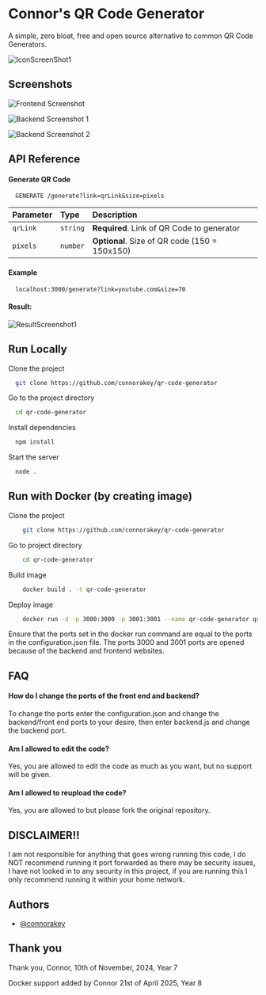 # Connor's QR Code Generator

A simple, zero bloat, free and open source alternative to common QR Code Generators. 



![IconScreenShot1](https://i.ibb.co/Bf2htzK/image.png)
## Screenshots

![Frontend Screenshot](https://i.ibb.co/qnZxg18/image.png)

![Backend Screenshot 1](https://i.ibb.co/JpVGkxd/image.png)

![Backend Screenshot 2](https://i.ibb.co/znWMzNB/image.png)
## API Reference




#### Generate QR Code

```http
  GENERATE /generate?link=qrLink&size=pixels
```

| Parameter | Type     | Description                       |
| :-------- | :------- | :-------------------------------- |
| `qrLink`      | `string` | **Required**. Link of QR Code to generator |
| `pixels`      | `number` | **Optional**. Size of QR code (150 = 150x150)|

#### Example
```http
  localhost:3000/generate?link=youtube.com&size=70
```
#### Result:
![ResultScreenshot1](https://i.ibb.co/4fT9RFS/image.png)



## Run Locally

Clone the project

```bash
  git clone https://github.com/connorakey/qr-code-generator
```

Go to the project directory

```bash
  cd qr-code-generator
```

Install dependencies

```bash
  npm install
```

Start the server

```bash
  node .
```

## Run with Docker (by creating image)

Clone the project
```bash
    git clone https://github.com/connorakey/qr-code-generator
```

Go to project directory
```bash
    cd qr-code-generator
```
Build image
```bash
    docker build . -t qr-code-generator
```
Deploy image
```bash
    docker run -d -p 3000:3000 -p 3001:3001 --name qr-code-generator qr-code-generator
```
Ensure that the ports set in the docker run command are equal to the ports in the configuration.json file. The ports 3000 and 3001 ports are opened because of the backend and frontend websites.

## FAQ

#### How do  I change the ports of the front end and backend?

To change the ports enter the configuration.json and change the backend/front end ports to your desire, then enter backend.js and change the backend port.

#### Am I allowed to edit the code?

Yes, you are allowed to edit the code as much as you want, but no support will be given.

#### Am I allowed to reupload the code?
Yes, you are allowed to but please fork the original repository.

## DISCLAIMER!!
I am not responsible for anything that goes wrong running this code, I do NOT recommend running it port forwarded as there may be security issues, I have not looked in to any security in this project, if you are running this I only recommend running it within your home network.


## Authors

- [@connorakey](https://github.com/connorakey)

## Thank you
Thank you, Connor, 10th of November, 2024, Year 7

Docker support added by Connor 21st of April 2025, Year 8
